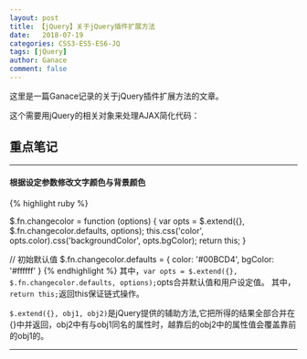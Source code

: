 ```yaml
---
layout: post
title: 【jQuery】关于jQuery插件扩展方法
date:   2018-07-19
categories: CSS3-ES5-ES6-JQ
tags: [jQuery]
author: Ganace
comment: false
---
```


这里是一篇Ganace记录的关于jQuery插件扩展方法的文章。



这个需要用jQuery的相关对象来处理AJAX简化代码：

## 重点笔记

---

####  根据设定参数修改文字颜色与背景颜色

{% highlight ruby %}

$.fn.changecolor = function (options) {
	var opts = $.extend({}, $.fn.changecolor.defaults, options);
    this.css('color', opts.color).css('backgroundColor', opts.bgColor);
	return this;
}

// 初始默认值
$.fn.changecolor.defaults = {
    color: '#00BCD4',
    bgColor: '#ffffff'
}
{% endhighlight %}
其中，`var opts = $.extend({}, $.fn.changecolor.defaults, options);`opts合并默认值和用户设定值。
其中，`return this;`返回this保证链式操作。

`$.extend({}, obj1, obj2)`是jQuery提供的辅助方法,它把所得的结果全部合并在{}中并返回，obj2中有与obj1同名的属性时，越靠后的obj2中的属性值会覆盖靠前的obj1的。

---

